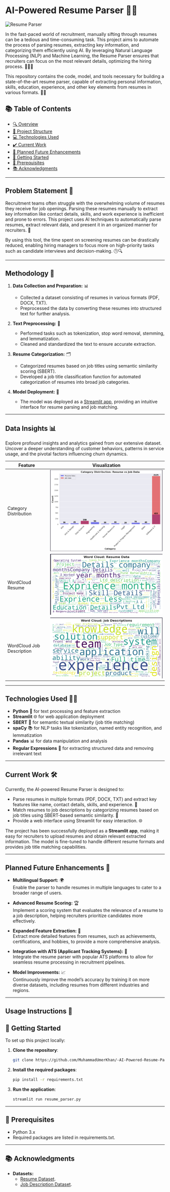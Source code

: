 # AI-Powered Resume Parser 🤖📄

![Resume Parser](https://media.licdn.com/dms/image/v2/D4D12AQGeVOhx27jdqQ/article-cover_image-shrink_720_1280/article-cover_image-shrink_720_1280/0/1732253495805?e=2147483647&v=beta&t=BNfCukca2GVw7Vhv6QUe2jxW2kxX_-LDH_TLBSCiozE)

In the fast-paced world of recruitment, manually sifting through resumes can be a tedious and time-consuming task. This project aims to automate the process of parsing resumes, extracting key information, and categorizing them efficiently using AI. By leveraging Natural Language Processing (NLP) and Machine Learning, the Resume Parser ensures that recruiters can focus on the most relevant details, optimizing the hiring process. 🧑‍💻💼

This repository contains the code, model, and tools necessary for building a state-of-the-art resume parser, capable of extracting personal information, skills, education, experience, and other key elements from resumes in various formats. 📂📝


## 📚 Table of Contents  
- [🔍 Overview](#-overview)  
- [🔧 Project Structure](#-project-structure)  
- [💻 Technologies Used](#-technologies-used)  
- [✔️ Current Work](#-current-work)  
- [🎯 Planned Future Enhancements](#-planned-future-enhancements)  
- [🚀 Getting Started](#-getting-started)  
- [🔄 Prerequisites](#-prerequisites)  
- [📚 Acknowledgments](#-acknowledgments)  

---

## Problem Statement 🚨

Recruitment teams often struggle with the overwhelming volume of resumes they receive for job openings. Parsing these resumes manually to extract key information like contact details, skills, and work experience is inefficient and prone to errors. This project uses AI techniques to automatically parse resumes, extract relevant data, and present it in an organized manner for recruiters. 🎯

By using this tool, the time spent on screening resumes can be drastically reduced, enabling hiring managers to focus more on high-priority tasks such as candidate interviews and decision-making. 🕒🔍

---

## Methodology 🔧

1. **Data Collection and Preparation:** 📊
   - Collected a dataset consisting of resumes in various formats (PDF, DOCX, TXT).
   - Preprocessed the data by converting these resumes into structured text for further analysis.

2. **Text Preprocessing:** 🧹
   - Performed tasks such as tokenization, stop word removal, stemming, and lemmatization.
   - Cleaned and standardized the text to ensure accurate extraction.

3. **Resume Categorization:** 🗂️
   - Categorized resumes based on job titles using semantic similarity scoring (SBERT).
   - Developed a job title classification function for automated categorization of resumes into broad job categories.

4. **Model Deployment:** 🚀
   - The model was deployed as a [Streamlit app](https://ai-powered-resume-parser.streamlit.app/), providing an intuitive interface for resume parsing and job matching.

---

## Data Insights 📊

Explore profound insights and analytics gained from our extensive dataset. Uncover a deeper understanding of customer behaviors, patterns in service usage, and the pivotal factors influencing churn dynamics.

| Feature                                      | Visualization                                                                                       |
|----------------------------------------------|-----------------------------------------------------------------------------------------------------|
| Category Distribution                        | ![Category distribution](https://github.com/MuhammadUmerKhan/-AI-Powered-Resume-Parser---Job-Matcher/blob/main/imgs/category_distribution.png)   |
| WordCloud Resume                             | ![WordCloud Resume](https://github.com/MuhammadUmerKhan/-AI-Powered-Resume-Parser---Job-Matcher/blob/main/imgs/wordcloud_resume.png)  |
| WordCloud Job Description                    | ![WordCloud Job Description](https://github.com/MuhammadUmerKhan/-AI-Powered-Resume-Parser---Job-Matcher/blob/main/imgs/wordcloud_job.png)   |

---

## Technologies Used 🧑‍💻

- **Python** 🐍 for text processing and feature extraction
- **Streamlit** 🌐 for web application deployment
- **SBERT** 🤖 for semantic textual similarity (job title matching)
- **spaCy** 📚 for NLP tasks like tokenization, named entity recognition, and lemmatization
- **Pandas** 📊 for data manipulation and analysis
- **Regular Expressions** 🧩 for extracting structured data and removing irrelevant text

---

## Current Work 🛠️

Currently, the AI-powered Resume Parser is designed to:
- Parse resumes in multiple formats (PDF, DOCX, TXT) and extract key features like name, contact details, skills, and experience. 📝
- Match resumes to job descriptions by categorizing resumes based on job titles using SBERT-based semantic similarity. 🧠
- Provide a web interface using Streamlit for easy interaction. 🌐

The project has been successfully deployed as a **Streamlit app**, making it easy for recruiters to upload resumes and obtain relevant extracted information. The model is fine-tuned to handle different resume formats and provides job title matching capabilities.

---

## Planned Future Enhancements 🔮

- **Multilingual Support:** 🌍  
  Enable the parser to handle resumes in multiple languages to cater to a broader range of users.

- **Advanced Resume Scoring:** 🏆  
  Implement a scoring system that evaluates the relevance of a resume to a job description, helping recruiters prioritize candidates more effectively.

- **Expanded Feature Extraction:** 🧩  
  Extract more detailed features from resumes, such as achievements, certifications, and hobbies, to provide a more comprehensive analysis.

- **Integration with ATS (Applicant Tracking Systems):** 🔗  
  Integrate the resume parser with popular ATS platforms to allow for seamless resume processing in recruitment pipelines.

- **Model Improvements:** 📈  
  Continuously improve the model’s accuracy by training it on more diverse datasets, including resumes from different industries and regions.

---

## Usage Instructions 🏁

## 🚀 Getting Started  

To set up this project locally:  

1. **Clone the repository**:  
   ```bash  
   git clone https://github.com/MuhammadUmerKhan/-AI-Powered-Resume-Parser---Job-Matcher.git
   ```

2. **Install the required packages**:
    ```bash
    pip install -r requirements.txt
    ```

3. **Run the application**:
    ```bash
    streamlit run resume_parser.py
    ```

---  

## 🔄 Prerequisites  
- Python 3.x
- Required packages are listed in requirements.txt.

---  

## 📚 Acknowledgments  

- **Datasets:**  
   - [Resume Dataset](https://www.kaggle.com/datasets/snehaanbhawal/resume-dataset).
   - [Job Description Dataset](https://www.kaggle.com/datasets/kshitizregmi/jobs-and-job-description).
